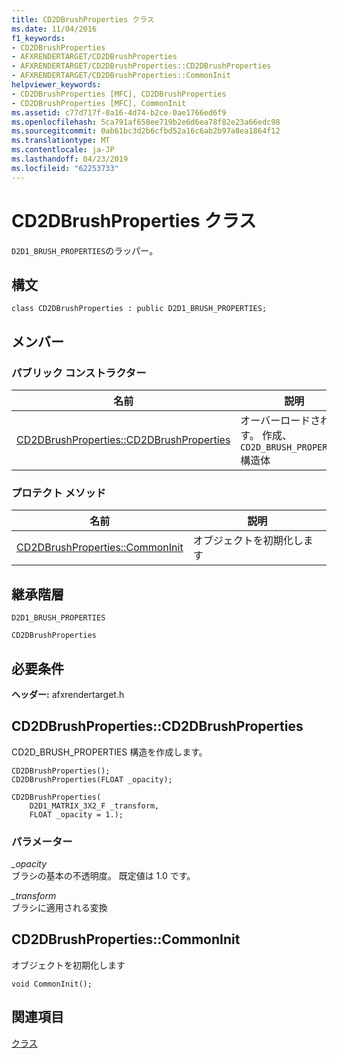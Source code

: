 ```yaml
---
title: CD2DBrushProperties クラス
ms.date: 11/04/2016
f1_keywords:
- CD2DBrushProperties
- AFXRENDERTARGET/CD2DBrushProperties
- AFXRENDERTARGET/CD2DBrushProperties::CD2DBrushProperties
- AFXRENDERTARGET/CD2DBrushProperties::CommonInit
helpviewer_keywords:
- CD2DBrushProperties [MFC], CD2DBrushProperties
- CD2DBrushProperties [MFC], CommonInit
ms.assetid: c77d717f-0a16-4d74-b2ce-0ae1766ed6f9
ms.openlocfilehash: 5ca791af658ee719b2e6d6ea78f82e23a66edc98
ms.sourcegitcommit: 0ab61bc3d2b6cfbd52a16c6ab2b97a8ea1864f12
ms.translationtype: MT
ms.contentlocale: ja-JP
ms.lasthandoff: 04/23/2019
ms.locfileid: "62253733"
---
```

# <a name="cd2dbrushproperties-class"></a>CD2DBrushProperties クラス

`D2D1_BRUSH_PROPERTIES`のラッパー。

## <a name="syntax"></a>構文

```
class CD2DBrushProperties : public D2D1_BRUSH_PROPERTIES;
```

## <a name="members"></a>メンバー

### <a name="public-constructors"></a>パブリック コンストラクター

|名前|説明|
|----------|-----------------|
|[CD2DBrushProperties::CD2DBrushProperties](#cd2dbrushproperties)|オーバーロードされます。 作成、`CD2D_BRUSH_PROPERTIES`構造体|

### <a name="protected-methods"></a>プロテクト メソッド

|名前|説明|
|----------|-----------------|
|[CD2DBrushProperties::CommonInit](#commoninit)|オブジェクトを初期化します|

## <a name="inheritance-hierarchy"></a>継承階層

`D2D1_BRUSH_PROPERTIES`

`CD2DBrushProperties`

## <a name="requirements"></a>必要条件

**ヘッダー:** afxrendertarget.h

##  <a name="cd2dbrushproperties"></a>  CD2DBrushProperties::CD2DBrushProperties

CD2D_BRUSH_PROPERTIES 構造を作成します。

```
CD2DBrushProperties();
CD2DBrushProperties(FLOAT _opacity);

CD2DBrushProperties(
    D2D1_MATRIX_3X2_F _transform,
    FLOAT _opacity = 1.);
```

### <a name="parameters"></a>パラメーター

*_opacity*<br/>
ブラシの基本の不透明度。 既定値は 1.0 です。

*_transform*<br/>
ブラシに適用される変換

##  <a name="commoninit"></a>  CD2DBrushProperties::CommonInit

オブジェクトを初期化します

```
void CommonInit();
```

## <a name="see-also"></a>関連項目

[クラス](../../mfc/reference/mfc-classes.md)
